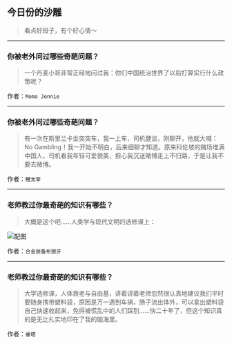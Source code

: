 ## 今日份的沙雕

> 看点好段子，有个好心情～


 
---

### 你被老外问过哪些奇葩问题？

> 一个丹麦小哥非常正经地问过我：你们中国统治世界了以后打算实行什么政策呢？


作者：`Momo Jennie`

---

### 你被老外问过哪些奇葩问题？

> 有一次在斯里兰卡坐突突车，我一上车，司机健谈，刚聊开，他就大喊：No Gambling！我一开始不明白，后来细聊才知道。原来科伦坡的赌场堆满中国人，司机看我年轻可爱貌美，担心我沉迷赌博走上不归路，于是让我不要去赌博。


作者：`鲤太宰`

---

### 老师教过你最奇葩的知识有哪些？

> 大概是这个吧……人类学与现代文明的选修课上：



![配图](http://pic3.zhimg.com/70/v2-442e3f6aa819083f88576395e97277aa_b.jpg)


作者：`合金装备布狼牙`

---

### 老师教过你最奇葩的知识有哪些？

> 大学选修课，人体衰老与自由基，讲着讲着老师忽然很认真地建议我们平时要随身携带塑料袋，原因是万一遇到车祸，肠子流出体外，可以拿出塑料袋自己快速收起来，免得被慌乱中的人们踩到……快二十年了，但这个知识真的是无比扎实地印在了我的脑海里。


作者：`睿塔`